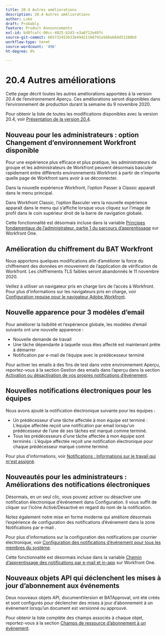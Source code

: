 ```yaml
---
title: 20.4 Autres améliorations
description: 20.4 Autres améliorations
author: Luke
draft: Probably
feature: Product Announcements
exl-id: bd8fcafc-00cc-4025-b2d3-e3a6f12e40fc
source-git-commit: 665732453b33b49421108791a560ab84d51280b9
workflow-type: tm+mt
source-wordcount: '496'
ht-degree: 0%

---
```


# 20.4 Autres améliorations

Cette page décrit toutes les autres améliorations apportées à la version 20.4 de l’environnement Aperçu. Ces améliorations seront disponibles dans l’environnement de production durant la semaine du 9 novembre 2020.

Pour obtenir la liste de toutes les modifications disponibles avec la version 20.4, voir [Présentation de la version 20.4](../../../product-announcements/product-releases/20.4-release-activity/20-4-release-overview.md).

## Nouveau pour les administrateurs : option Changement d’environnement Workfront disponible

Pour une expérience plus efficace et plus pratique, les administrateurs de groupe et les administrateurs de Workfront peuvent désormais basculer rapidement entre différents environnements Workfront à partir de n’importe quelle page de Workfront sans avoir à se déconnecter.

Dans la nouvelle expérience Workfront, l’option Passer à Classic apparaît dans le menu principal.

Dans Workfront Classic, l’option Basculer vers la nouvelle expérience apparaît dans le menu qui s’affiche lorsque vous cliquez sur l’image de profil dans le coin supérieur droit de la barre de navigation globale.

Cette fonctionnalité est désormais incluse dans la variable [Principes fondamentaux de l’administrateur, partie 1 du parcours d’apprentissage](https://one.workfront.com/s/learningpath3/administrator-fundamentals-in-the-new-workfront-experience-part-2-user-organizat-20Y0z000000bmAXEAY) sur Workfront One.

## Amélioration du chiffrement du BAT Workfront

Nous apportons quelques modifications afin d’améliorer la force du chiffrement des données en mouvement de l’application de vérification de Workfront. Les chiffrements TLS faibles seront abandonnés le 11 novembre 2020.

Veillez à utiliser un navigateur pris en charge lors de l’accès à Workfront. Pour plus d’informations sur les navigateurs pris en charge, voir [Configuration requise pour le navigateur Adobe Workfront](../../../workfront-basics/workfront-browser-requirements.md).

## Nouvelle apparence pour 3 modèles d’email

Pour améliorer la lisibilité et l’expérience globale, les modèles d’email suivants ont une nouvelle apparence :

* Nouvelle demande de travail
* Une tâche dépendante à laquelle vous êtes affecté est maintenant prête à démarrer
* Notification par e-mail de l’équipe avec le prédécesseur terminé

Pour activer les emails à des fins de test dans votre environnement Aperçu, reportez-vous à la section Gestion des emails dans l’aperçu dans la section [Activation ou désactivation de vos propres notifications d’événement](../../../workfront-basics/using-notifications/activate-or-deactivate-your-own-event-notifications.md).

## Nouvelles notifications électroniques pour les équipes

Nous avons ajouté la notification électronique suivante pour les équipes :

* Un prédécesseur d&#39;une tâche affectée à mon équipe est terminé : L’équipe affectée reçoit une notification par email lorsqu’un prédécesseur de l’une de ses tâches est marqué comme terminé.
* Tous les prédécesseurs d&#39;une tâche affectée à mon équipe sont terminés : L’équipe affectée reçoit une notification électronique pour chaque prédécesseur marqué comme terminé.

Pour plus d’informations, voir [Notifications : Informations sur le travail qui m&#39;est assigné](../../../workfront-basics/using-notifications/notifications-information-about-work-assigned-to-me.md).

## Nouveautés pour les administrateurs : Améliorations des notifications électroniques

Désormais, en un seul clic, vous pouvez activer ou désactiver une notification électronique d’événement dans Configuration. Il vous suffit de cliquer sur l’icône Activé/Désactivé en regard du nom de la notification.

Notez également notre mise en forme moderne qui améliore désormais l’expérience de configuration des notifications d’événement dans la zone Notifications par e-mail .

Pour plus d’informations sur la configuration des notifications par courrier électronique, voir [Configuration des notifications d’événement pour tous les membres du système](../../../administration-and-setup/manage-workfront/emails/configure-event-notifications-for-everyone-in-the-system.md).

Cette fonctionnalité est désormais incluse dans la variable [Chemin d’apprentissage des notifications par e-mail et in-app](https://one.workfront.com/s/learningpath2/email-and-in-app-notifications-in-the-new-workfront-experience-20Y4X000000CaZGUA0) sur Workfront One.

## Nouveaux objets API qui déclenchent les mises à jour d’abonnement aux événements

Deux nouveaux objets API, documentVersion et BATApproval, ont été créés et sont configurés pour déclencher des mises à jour d’abonnement à un événement lorsqu’un document est versionné ou approuvé.

Pour obtenir la liste complète des champs associés à chaque objet, reportez-vous à la section [Champs de ressource d’abonnement à un événement](../../../wf-api/api/event-sub-resource-fields.md).
